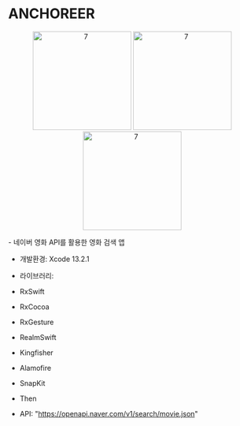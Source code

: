 # ANCHOREER



<p align="center">
<img width="200" alt="7" src="https://user-images.githubusercontent.com/62653558/163088392-f1e7710a-1a7e-411e-b459-2b6a5e3a9aae.PNG">
<img width="200" alt="7" src="https://user-images.githubusercontent.com/62653558/163088380-6afde5c8-e483-4a98-8376-e1b4d15d447d.PNG">
<img width="200" alt="7" src="https://user-images.githubusercontent.com/62653558/163088343-5d2ba883-3eed-43a2-bfe5-d305d1e480e4.PNG">
</p>
- 네이버 영화 API를 활용한 영화 검색 앱

- 개발환경: Xcode 13.2.1

-  라이브러리: 
  - RxSwift
  - RxCocoa
  - RxGesture
  - RealmSwift
  - Kingfisher
  - Alamofire
  - SnapKit
  - Then

-  API: "https://openapi.naver.com/v1/search/movie.json"
